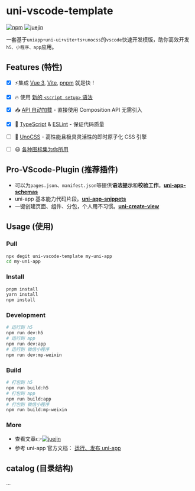 # uni-vscode-template

[![npm](https://img.shields.io/npm/v/@xkfe/uni-vscode-template?color=444&label=)](https://www.npmjs.com/package/@xkfe/uni-vscode-template) <a href="https://juejin.cn/post/7270830083740450816"><img src="https://img.shields.io/badge/juejin-小凯同学-blue" alt="juejin"></a>



一套基于`uniapp+uni-ui+vite+ts+unocss`的`vscode`快速开发模版，助你高效开发`h5、小程序、app`应用。

## Features (特性)

- [x] ⚡️集成 [Vue 3](https://github.com/vuejs/core), [Vite](https://github.com/vitejs/vite), [pnpm](https://pnpm.io/) 就是快！
- [x] 🔥 使用 [新的 `<script setup>` 语法](https://github.com/vuejs/rfcs/pull/227)
- [x] 📥 [API 自动加载](https://github.com/antfu/unplugin-auto-import) - 直接使用 Composition API 无需引入
- [x] 🦾 [TypeScript](https://www.typescriptlang.org/) & [ESLint](https://eslint.org/) - 保证代码质量

- [ ] 🎨 [UnoCSS](https://github.com/unocss/unocss) - 高性能且极具灵活性的即时原子化 CSS 引擎
- [ ] 😃 [各种图标集为你所用](https://github.com/antfu/unocss/tree/main/packages/preset-icons)

## Pro-VScode-Plugin (推荐插件)

- 可以为`pages.json`、`manifest.json`等提供**语法提示**和**校验工作**。**[uni-app-schemas](https://marketplace.visualstudio.com/items?itemName=uni-helper.uni-app-schemas-vscode)**
- uni-app 基本能力代码片段。**[uni-app-snippets](https://marketplace.visualstudio.com/items?itemName=uni-helper.uni-app-snippets-vscode)**
- 一键创建页面、组件、分包，个人用不习惯。**[uni-create-view](https://marketplace.visualstudio.com/items?itemName=mrmaoddxxaa.create-uniapp-view)**


## Usage (使用)

### Pull

```bash
npx degit uni-vscode-template my-uni-app
cd my-uni-app
```

### Install

```bash
pnpm install
yarn install
npm install
```



### Development

```bash
# 运行到 h5   
npm run dev:h5  
# 运行到 app   
npm run dev:app  
# 运行到 微信小程序  
npm run dev:mp-weixin  
```

### Build

```bash
# 打包到 h5   
npm run build:h5  
# 打包到 app   
npm run build:app  
# 打包到 微信小程序  
npm run build:mp-weixin  
```


### More
- 查看文章👉<a href="https://juejin.cn/post/7270830083740450816"><img src="https://img.shields.io/badge/juejin-小凯同学-blue" alt="juejin"></a>
- 参考 uni-app 官方文档： [运行、发布 uni-app](https://uniapp.dcloud.net.cn/quickstart-cli.html#运行、发布uni-app)

## catalog (目录结构)

...



